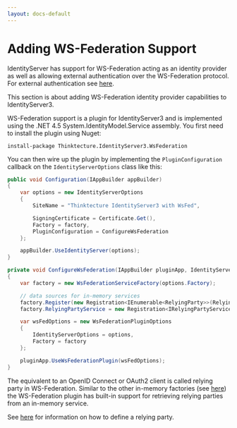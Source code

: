 ```yaml
---
layout: docs-default
---
```


# Adding WS-Federation Support

IdentityServer has support for WS-Federation acting as an identity provider as well
as allowing external authentication over the WS-Federation protocol. For external authentication see [here](../configuration/identityProviders.html).

This section is about adding WS-Federation identity provider capabilities to IdentityServer3.

WS-Federation support is a plugin for IdentityServer3 and is implemented using the .NET 4.5 System.IdentityModel.Service assembly.
You first need to install the plugin using Nuget:

 ```
 install-package Thinktecture.IdentityServer3.WsFederation
 ```

 You can then wire up the plugin by implementing the `PluginConfiguration` callback on the `IdentityServerOptions` class like this:

 ```csharp
 public void Configuration(IAppBuilder appBuilder)
 {
     var options = new IdentityServerOptions
     {
         SiteName = "Thinktecture IdentityServer3 with WsFed",

         SigningCertificate = Certificate.Get(),
         Factory = factory,
         PluginConfiguration = ConfigureWsFederation
     };

     appBuilder.UseIdentityServer(options);
 }

 private void ConfigureWsFederation(IAppBuilder pluginApp, IdentityServerOptions options)
 {
     var factory = new WsFederationServiceFactory(options.Factory);

     // data sources for in-memory services
     factory.Register(new Registration<IEnumerable<RelyingParty>>(RelyingParties.Get()));
     factory.RelyingPartyService = new Registration<IRelyingPartyService>(typeof(InMemoryRelyingPartyService));

     var wsFedOptions = new WsFederationPluginOptions
     {
         IdentityServerOptions = options,
         Factory = factory
     };

     pluginApp.UseWsFederationPlugin(wsFedOptions);
 }
 ```

The equivalent to an OpenID Connect or OAuth2 client is called relying party in WS-Federation.
Similar to the other in-memory factories (see [here](../configuration/inMemoryFactory.html)) the WS-Federation plugin has built-in support for retrieving relying parties from an in-memory service.

See [here](relyingParties.html) for information on how to define a relying party.
